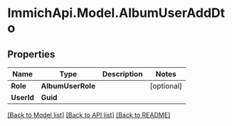 # ImmichApi.Model.AlbumUserAddDto

## Properties

Name | Type | Description | Notes
------------ | ------------- | ------------- | -------------
**Role** | **AlbumUserRole** |  | [optional] 
**UserId** | **Guid** |  | 

[[Back to Model list]](../README.md#documentation-for-models) [[Back to API list]](../README.md#documentation-for-api-endpoints) [[Back to README]](../README.md)

